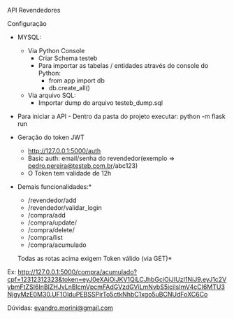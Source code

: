 API Revendedores

Configuração
- MYSQL:
    - Via Python Console
        - Criar Schema testeb
        - Para importar as tabelas / entidades através do console do Python: 
            - from app import db
            - db.create_all()
    - Via arquivo SQL:
        - Importar dump do arquivo testeb_dump.sql

- Para iniciar a API - Dentro da pasta do projeto executar: python -m flask run

- Geração do token JWT
    - http://127.0.0.1:5000/auth
    - Basic auth: email/senha do revendedor(exemplo => pedro.pereira@testeb.com.br/abc123)
    - O Token tem validade de 12h

- Demais funcionalidades:*
    - /revendedor/add
    - /revendedor/validar_login
    - /compra/add
    - /compra/update/<id>
    - /compra/delete/<id>
    - /compra/list
    - /compra/acumulado
    
    Todas as rotas acima exigem Token válido (via GET)*
    
Ex: http://127.0.0.1:5000/compra/acumulado?cpf=12312312323&token=eyJ0eXAiOiJKV1QiLCJhbGciOiJIUzI1NiJ9.eyJ1c2VybmFtZSI6InBlZHJvLnBlcmVpcmFAdGVzdGViLmNvbS5iciIsImV4cCI6MTU3NjgyMzE0M30.UF1OlduPEBSSPirTo5ctkNhbC1xgo5uBCNUdFoXC6Co

Dúvidas: evandro.morini@gmail.com
